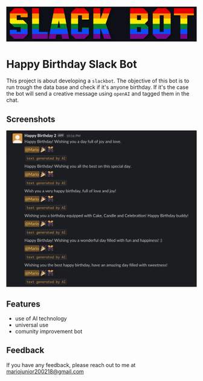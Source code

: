 
![Logo](https://github.com/maricard18/happy_birthday_bot/blob/main/extras/logo.png)


# Happy Birthday Slack Bot

This project is about developing a `slackbot`. The objective of this bot is to run trough the data base and check if it's anyone birthday. If it's the case the bot will send a creative message using `openAI` and tagged them in the chat.


## Screenshots

![App Screenshot](https://github.com/maricard18/happy_birthday_bot/blob/main/extras/screenshot.jpg)


## Features

- use of AI technology
- universal use
- comunity improvement bot


## Feedback

If you have any feedback, please reach out to me at mariojunior200218@gmail.com

